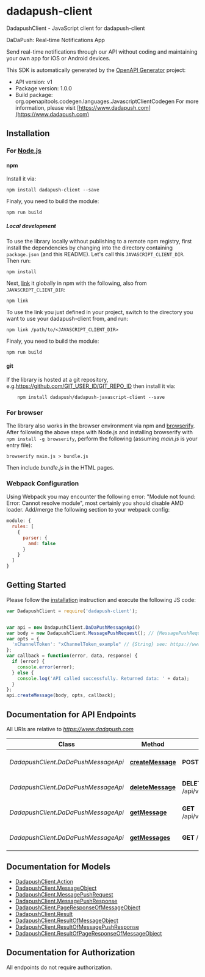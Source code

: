 # dadapush-client

DadapushClient - JavaScript client for dadapush-client

DaDaPush: Real-time Notifications App

Send real-time notifications through our API without coding and maintaining your own app for iOS or Android devices.

This SDK is automatically generated by the [OpenAPI Generator](https://openapi-generator.tech) project:

- API version: v1
- Package version: 1.0.0
- Build package: org.openapitools.codegen.languages.JavascriptClientCodegen
For more information, please visit [https://www.dadapush.com](https://www.dadapush.com)

## Installation

### For [Node.js](https://nodejs.org/)

#### npm

Install it via:

```shell
npm install dadapush-client --save
```

Finaly, you need to build the module:

```shell
npm run build
```

##### Local development

To use the library locally without publishing to a remote npm registry, first install the dependencies by changing into the directory containing `package.json` (and this README). Let's call this `JAVASCRIPT_CLIENT_DIR`. Then run:

```shell
npm install
```

Next, [link](https://docs.npmjs.com/cli/link) it globally in npm with the following, also from `JAVASCRIPT_CLIENT_DIR`:

```shell
npm link
```

To use the link you just defined in your project, switch to the directory you want to use your dadapush-client from, and run:

```shell
npm link /path/to/<JAVASCRIPT_CLIENT_DIR>
```

Finaly, you need to build the module:

```shell
npm run build
```

#### git

If the library is hosted at a git repository, e.g.https://github.com/GIT_USER_ID/GIT_REPO_ID
then install it via:

```shell
    npm install dadapush/dadapush-javascript-client --save
```

### For browser

The library also works in the browser environment via npm and [browserify](http://browserify.org/). After following
the above steps with Node.js and installing browserify with `npm install -g browserify`,
perform the following (assuming *main.js* is your entry file):

```shell
browserify main.js > bundle.js
```

Then include *bundle.js* in the HTML pages.

### Webpack Configuration

Using Webpack you may encounter the following error: "Module not found: Error:
Cannot resolve module", most certainly you should disable AMD loader. Add/merge
the following section to your webpack config:

```javascript
module: {
  rules: [
    {
      parser: {
        amd: false
      }
    }
  ]
}
```

## Getting Started

Please follow the [installation](#installation) instruction and execute the following JS code:

```javascript
var DadapushClient = require('dadapush-client');


var api = new DadapushClient.DaDaPushMessageApi()
var body = new DadapushClient.MessagePushRequest(); // {MessagePushRequest} body
var opts = {
  'xChannelToken': "xChannelToken_example" // {String} see: https://www.dadapush.com/channel/list
};
var callback = function(error, data, response) {
  if (error) {
    console.error(error);
  } else {
    console.log('API called successfully. Returned data: ' + data);
  }
};
api.createMessage(body, opts, callback);

```

## Documentation for API Endpoints

All URIs are relative to *https://www.dadapush.com*

Class | Method | HTTP request | Description
------------ | ------------- | ------------- | -------------
*DadapushClient.DaDaPushMessageApi* | [**createMessage**](docs/DaDaPushMessageApi.md#createMessage) | **POST** /api/v1/message | push Message to a Channel
*DadapushClient.DaDaPushMessageApi* | [**deleteMessage**](docs/DaDaPushMessageApi.md#deleteMessage) | **DELETE** /api/v1/message/{messageId} | delete a Channel Message
*DadapushClient.DaDaPushMessageApi* | [**getMessage**](docs/DaDaPushMessageApi.md#getMessage) | **GET** /api/v1/message/{messageId} | get a Channel Message
*DadapushClient.DaDaPushMessageApi* | [**getMessages**](docs/DaDaPushMessageApi.md#getMessages) | **GET** /api/v1/messages | get Message List


## Documentation for Models

 - [DadapushClient.Action](docs/Action.md)
 - [DadapushClient.MessageObject](docs/MessageObject.md)
 - [DadapushClient.MessagePushRequest](docs/MessagePushRequest.md)
 - [DadapushClient.MessagePushResponse](docs/MessagePushResponse.md)
 - [DadapushClient.PageResponseOfMessageObject](docs/PageResponseOfMessageObject.md)
 - [DadapushClient.Result](docs/Result.md)
 - [DadapushClient.ResultOfMessageObject](docs/ResultOfMessageObject.md)
 - [DadapushClient.ResultOfMessagePushResponse](docs/ResultOfMessagePushResponse.md)
 - [DadapushClient.ResultOfPageResponseOfMessageObject](docs/ResultOfPageResponseOfMessageObject.md)


## Documentation for Authorization

All endpoints do not require authorization.
